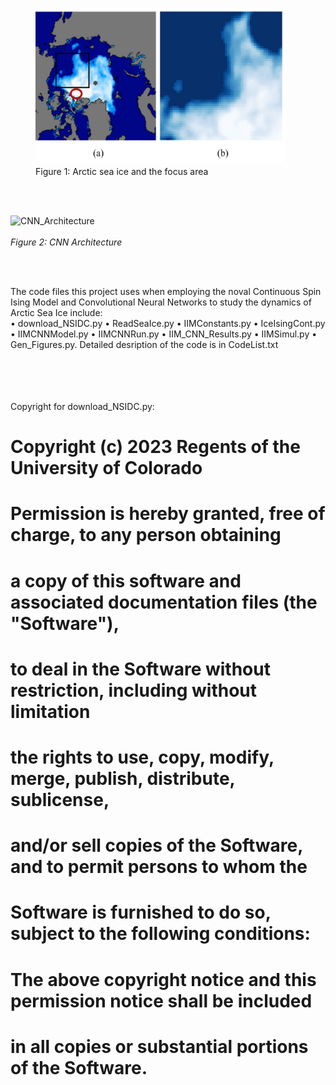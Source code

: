 [Hidden comment]: # 

<!---
!["Figure 1: Arctic sea ice and the focus area"](/images/Figure1.jpg)
-->

<figure>
    <img src="/images/Figure1.jpg" width="400" height="250">
    <figcaption>Figure 1: Arctic sea ice and the focus area</figcaption>
</figure>

<br/><br/>

![CNN_Architecture](https://github.com/Watermelon-Addict/IM-Study-on-Sea-Ice/assets/160803085/a573a168-5530-4ee0-9103-0bad447cb3cc)
<br/><br/>
*Figure 2: CNN Architecture*

<br/><br/>

The code files this project uses when employing the noval Continuous Spin Ising Model and Convolutional Neural Networks to study the dynamics of Arctic Sea Ice include:  
•	download_NSIDC.py
•	ReadSeaIce.py
•	IIMConstants.py
•	IceIsingCont.py
•	IIMCNNModel.py
•	IIMCNNRun.py
•	IIM_CNN_Results.py
•	IIMSimul.py
•	Gen_Figures.py.
Detailed desription of the code is in CodeList.txt

<br/><br/>
<br/><br/>
Copyright for download_NSIDC.py:
# Copyright (c) 2023 Regents of the University of Colorado
# Permission is hereby granted, free of charge, to any person obtaining
# a copy of this software and associated documentation files (the "Software"),
# to deal in the Software without restriction, including without limitation
# the rights to use, copy, modify, merge, publish, distribute, sublicense,
# and/or sell copies of the Software, and to permit persons to whom the
# Software is furnished to do so, subject to the following conditions:
# The above copyright notice and this permission notice shall be included
# in all copies or substantial portions of the Software.


